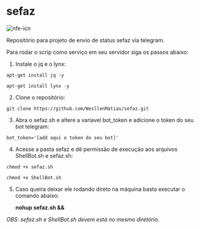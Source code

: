 # sefaz

![nfe-icn](https://user-images.githubusercontent.com/46201054/56322970-d7553e80-6140-11e9-8c80-50ed7f5fc6ff.png)



Repositório para projeto de envio de status sefaz via telegram.

Para rodar o scrip como serviço em seu servidor siga os passos abaixo:

1.  Instale o jq e o lynx:
```
apt-get install jq -y

apt-get install lynx -y
```
2. Clone o repositório:
```
git clone https://github.com/WesllenMatias/sefaz.git
```
3. Abra o sefaz.sh e altere a variavel bot_token e adicione o token do seu bot telegram:
```
bot_token='[add aqui o token do seu bot]'
```
4. Acesse a pasta sefaz e dê permissão de execução aos arquivos ShellBot.sh e sefaz.sh:
```
chmod +x sefaz.sh

chmod +x ShellBot.sh
```
5. Caso queira deixar ele rodando direto na máquina basta executar o comando abaixo:

   **nohup sefaz.sh &&**

_OBS: sefaz.sh e ShellBot.sh devem está no mesmo diretório._
